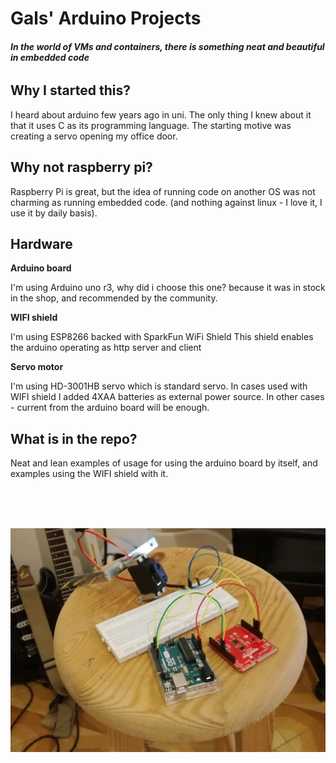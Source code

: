 # Gals' Arduino Projects

###### **In the world of VMs and containers, there is something neat and beautiful in embedded code**

## Why I started this?

I heard about arduino few years ago in uni. The only thing I knew about it that it uses C as its programming language.
The starting motive was creating a servo opening my office door.

## Why not raspberry pi?
Raspberry Pi is great, but the idea of running code on another OS was not charming as running embedded code.
(and nothing against linux - I love it, I use it by daily basis). 

## Hardware
**Arduino board**

I'm using Arduino uno r3, why did i choose this one? because it was in stock in the shop, and recommended by the community.

**WIFI shield**

I'm using ESP8266 backed with SparkFun WiFi Shield
This shield enables the arduino operating as http server and client

**Servo motor**

I'm using HD-3001HB servo which is standard servo. In cases used with WIFI shield I added 4XAA batteries as external power source. 
In other cases - current from the arduino board will be enough.

## What is in the repo?
Neat and lean examples of usage for using the arduino board by itself, and examples using the WIFI shield with it.


<br><br><br>

![Alt text](intro.jpg?raw=true "Optional Title")